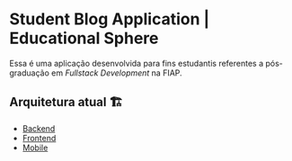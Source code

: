 # Student Blog Application | Educational Sphere
Essa é uma aplicação desenvolvida para fins estudantis referentes a pós-graduação em <i>Fullstack Development</i> na FIAP.

## Arquitetura atual 🏗️

- [Backend](/backend/)
- [Frontend](/frontend/)
- [Mobile](/mobile/)

